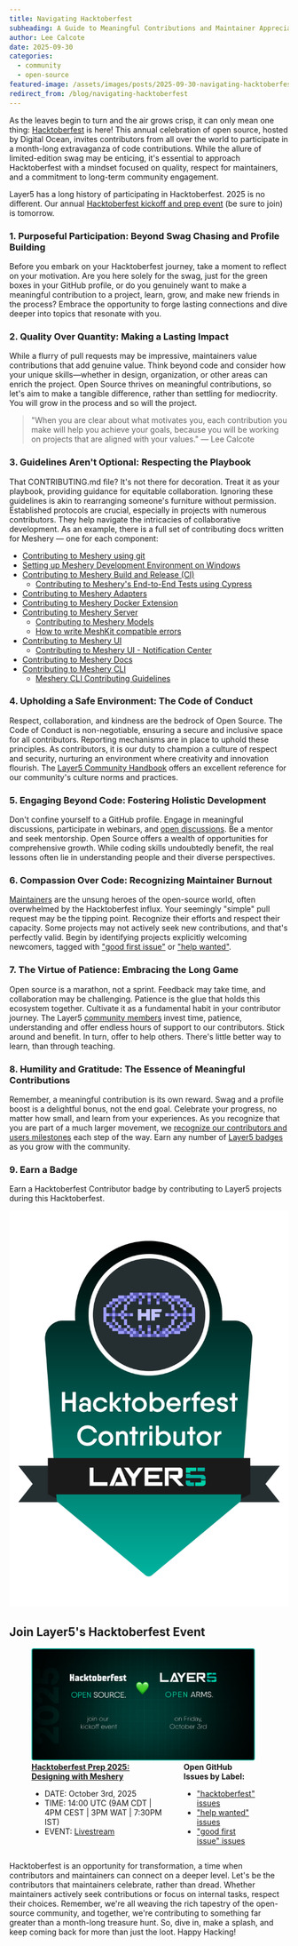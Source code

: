```yaml
---
title: Navigating Hacktoberfest
subheading: A Guide to Meaningful Contributions and Maintainer Appreciation
author: Lee Calcote
date: 2025-09-30
categories: 
  - community
  - open-source
featured-image: /assets/images/posts/2025-09-30-navigating-hacktoberfest/hacktoberfest-layer5-first-pr.png
redirect_from: /blog/navigating-hacktoberfest
---
```

As the leaves begin to turn and the air grows crisp, it can only mean one thing: [Hacktoberfest](https://hacktoberfest.com) is here! This annual celebration of open source, hosted by Digital Ocean, invites contributors from all over the world to participate in a month-long extravaganza of code contributions. While the allure of limited-edition swag may be enticing, it's essential to approach Hacktoberfest with a mindset focused on quality, respect for maintainers, and a commitment to long-term community engagement.

Layer5 has a long history of participating in Hacktoberfest. 2025 is no different. Our annual [Hacktoberfest kickoff and prep event](https://layer5.io/community/events/hacktoberfest-prep-2025-designing-with-meshery) (be sure to join) is tomorrow.

### 1. Purposeful Participation: Beyond Swag Chasing and Profile Building

Before you embark on your Hacktoberfest journey, take a moment to reflect on your motivation. Are you here solely for the swag, just for the green boxes in your GitHub profile, or do you genuinely want to make a meaningful contribution to a project, learn, grow, and make new friends in the process? Embrace the opportunity to forge lasting connections and dive deeper into topics that resonate with you.

### 2. Quality Over Quantity: Making a Lasting Impact

While a flurry of pull requests may be impressive, maintainers value contributions that add genuine value. Think beyond code and consider how your unique skills—whether in design, organization, or other areas can enrich the project. Open Source thrives on meaningful contributions, so let's aim to make a tangible difference, rather than settling for mediocrity. You will grow in the process and so will the project.

> "When you are clear about what motivates you, each contribution you make will help you achieve your goals, because you will be working on projects that are aligned with your values." — Lee Calcote

### 3. Guidelines Aren't Optional: Respecting the Playbook

That CONTRIBUTING.md file? It's not there for decoration. Treat it as your playbook, providing guidance for equitable collaboration. Ignoring these guidelines is akin to rearranging someone's furniture without permission. Established protocols are crucial, especially in projects with numerous contributors. They help navigate the intricacies of collaborative development. As an example, there is a full set of contributing docs written for Meshery — one for each component:

- [Contributing to Meshery using git](https://docs.meshery.io/project/contributing/contributing-gitflow)
- [Setting up Meshery Development Environment on Windows](https://docs.meshery.io/project/contributing/meshery-windows)
- [Contributing to Meshery Build and Release (CI)](https://docs.meshery.io/project/contributing/build-and-release)
  - [Contributing to Meshery's End-to-End Tests using Cypress](https://docs.meshery.io/project/contributing/contributing-cypress)
- [Contributing to Meshery Adapters](https://docs.meshery.io/project/contributing/contributing-adapters)
- [Contributing to Meshery Docker Extension](https://docs.meshery.io/project/contributing/contributing-docker-extension)
- [Contributing to Meshery Server](https://docs.meshery.io/project/contributing/contributing-server)
  - [Contributing to Meshery Models](https://docs.meshery.io/project/contributing/contributing-models)
  - [How to write MeshKit compatible errors](https://docs.meshery.io/project/contributing/contributing-error)
- [Contributing to Meshery UI](https://docs.meshery.io/project/contributing/contributing-ui)
  - [Contributing to Meshery UI - Notification Center](https://docs.meshery.io/project/contributing/contributing-ui-notification-center)
- [Contributing to Meshery Docs](https://docs.meshery.io/project/contributing/contributing-docs)
- [Contributing to Meshery CLI](https://docs.meshery.io/project/contributing/contributing-cli)
  - [Meshery CLI Contributing Guidelines](https://docs.meshery.io/project/contributing/contributing-cli-guide)

### 4. Upholding a Safe Environment: The Code of Conduct

Respect, collaboration, and kindness are the bedrock of Open Source. The Code of Conduct is non-negotiable, ensuring a secure and inclusive space for all contributors. Reporting mechanisms are in place to uphold these principles. As contributors, it is our duty to champion a culture of respect and security, nurturing an environment where creativity and innovation flourish. The [Layer5 Community Handbook](/community/handbook) offers an excellent reference for our community's culture norms and practices.

### 5. Engaging Beyond Code: Fostering Holistic Development

Don't confine yourself to a GitHub profile. Engage in meaningful discussions, participate in webinars, and [open discussions](https://discuss.layer5.io). Be a mentor and seek mentorship. Open Source offers a wealth of opportunities for comprehensive growth. While coding skills undoubtedly benefit, the real lessons often lie in understanding people and their diverse perspectives.

### 6. Compassion Over Code: Recognizing Maintainer Burnout

<p><a href="/community/handbook/repository-overview">Maintainers</a> are the unsung heroes of the open-source world, often overwhelmed by the Hacktoberfest influx. Your seemingly "simple" pull request may be the tipping point. Recognize their efforts and respect their capacity. Some projects may not actively seek new contributions, and that's perfectly valid. Begin by identifying projects explicitly welcoming newcomers, tagged with <a href="https://github.com/issues?q=is%3Aopen+is%3Aissue+archived%3Afalse+org%3Alayer5io+org%3Alayer5labs+org%3Ameshery+org%3Aservice-mesh-performance+org%3Aservice-mesh-patterns+label%3A%22help+wanted%22+">"good first issue"</a> or <a href="https://github.com/issues?q=is%3Aopen+is%3Aissue+archived%3Afalse+org%3Alayer5io+org%3Ameshery+org%3Aservice-mesh-performance+org%3Aservice-mesh-patterns+label%3A%22help+wanted%22+">"help wanted"</a>.</p>

### 7. The Virtue of Patience: Embracing the Long Game

Open source is a marathon, not a sprint. Feedback may take time, and collaboration may be challenging. Patience is the glue that holds this ecosystem together. Cultivate it as a fundamental habit in your contributor journey. The Layer5 <a href="/community/members">community members</a> invest time, patience, understanding and offer endless hours of support to our contributors. Stick around and benefit. In turn, offer to help others. There's little better way to learn, than through teaching.

### 8. Humility and Gratitude: The Essence of Meaningful Contributions

Remember, a meaningful contribution is its own reward. Swag and a profile boost is a delightful bonus, not the end goal. Celebrate your progress, no matter how small, and learn from your experiences. As you recognize that you are part of a much larger movement, we <a href="/blog/community/layer5-recognition-program">recognize our contributors and users milestones</a> each step of the way. Earn any number of <a href="https://badges.layer5.io">Layer5 badges</a> as you grow with the community.

### 9. Earn a Badge

Earn a Hacktoberfest Contributor badge by contributing to Layer5 projects during this Hacktoberfest.

![Hacktoberfest Contributor Badge](/assets/images/posts/2025-09-30-navigating-hacktoberfest/layer5-hacktoberfest25-badge.png)

## Join Layer5's Hacktoberfest Event

<figure class="imgWithCaption" style="width: 80%;">
  <a href="https://layer5.io/community/events/hacktoberfest-prep-2025-designing-with-meshery"><img src="/assets/images/posts/2025-09-30-navigating-hacktoberfest/hacktoberfest-layer5-open-arms.png" /></a>
  <figcaption style="display:flex;gap:2rem;">
    <div>
      <strong><a href="https://layer5.io/community/events/hacktoberfest-prep-2025-designing-with-meshery">Hacktoberfest Prep 2025: Designing with Meshery</a></strong>
      <ul>
        <li>DATE: October 3rd, 2025</li>
        <li>TIME: 14:00 UTC (9AM CDT | 4PM CEST | 3PM WAT | 7:30PM IST)</li>
        <li>EVENT: <a href="https://youtube.com/live/1-oaEy0Pm5I?feature=share">Livestream</a></li>
      </ul>
    </div>
    <div>
      <strong>Open GitHub Issues by Label:</strong>
      <ul>
        <li><a href="https://github.com/issues?q=is%3Aopen+is%3Aissue+archived%3Afalse+org%3Alayer5io+org%3Ameshery+org%3Aservice-mesh-performance+org%3Aservice-mesh-patterns+label%3A%22hacktoberfest%22+">"hacktoberfest" issues</a></li>
        <li><a href="https://github.com/issues?q=is%3Aopen+is%3Aissue+archived%3Afalse+org%3Alayer5io+org%3Ameshery+org%3Aservice-mesh-performance+org%3Aservice-mesh-patterns+label%3A%22help+wanted%22+">"help wanted" issues</a></li>
        <li><a href="https://github.com/issues?q=is%3Aopen+is%3Aissue+archived%3Afalse+org%3Alayer5io+org%3Alayer5labs+org%3Ameshery+org%3Aservice-mesh-performance+org%3Aservice-mesh-patterns+label%3A%22help+wanted%22+">"good first issue" issues</a></li>
      </ul>
    </div>
  </figcaption>
  </figure>

Hacktoberfest is an opportunity for transformation, a time when contributors and maintainers can connect on a deeper level. Let's be the contributors that maintainers celebrate, rather than dread. Whether maintainers actively seek contributions or focus on internal tasks, respect their choices. Remember, we're all weaving the rich tapestry of the open-source community, and together, we're contributing to something far greater than a month-long treasure hunt. So, dive in, make a splash, and keep coming back for more than just the loot. Happy Hacking!


